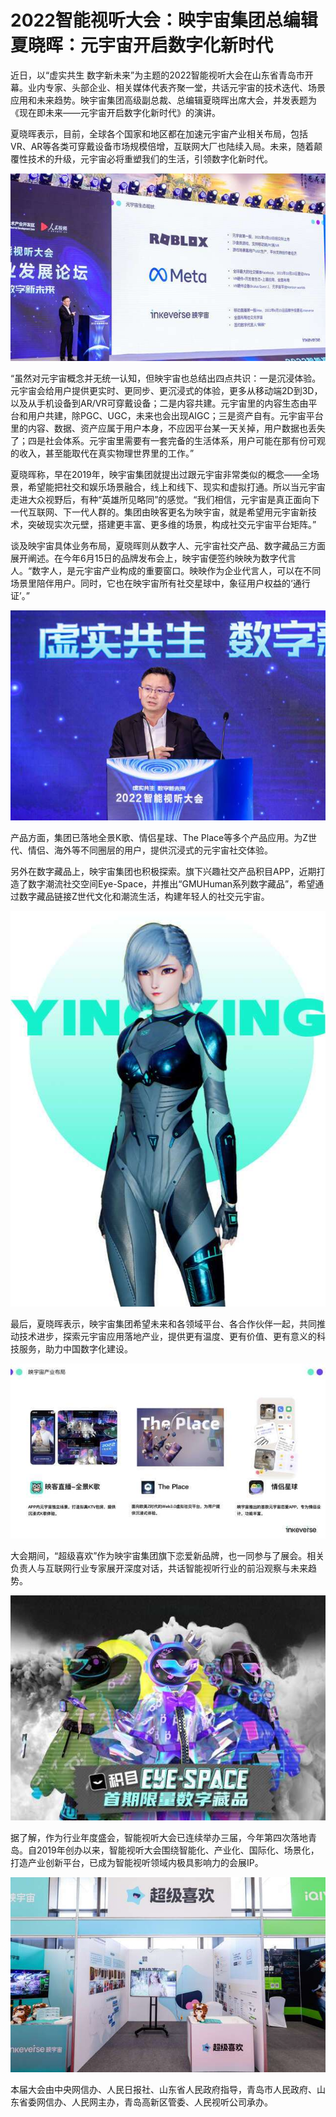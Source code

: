 # 2022智能视听大会：映宇宙集团总编辑夏晓晖：元宇宙开启数字化新时代


近日，以“虚实共生 数字新未来”为主题的2022智能视听大会在山东省青岛市开幕。业内专家、头部企业、相关媒体代表齐聚一堂，共话元宇宙的技术迭代、场景应用和未来趋势。映宇宙集团高级副总裁、总编辑夏晓晖出席大会，并发表题为《现在即未来——元宇宙开启数字化新时代》的演讲。

夏晓晖表示，目前，全球各个国家和地区都在加速元宇宙产业相关布局，包括VR、AR等各类可穿戴设备市场规模倍增，互联网大厂也陆续入局。未来，随着颠覆性技术的升级，元宇宙必将重塑我们的生活，引领数字化新时代。

![配图](ssvsdbsd.jpg)


“虽然对元宇宙概念并无统一认知，但映宇宙也总结出四点共识：一是沉浸体验。元宇宙会给用户提供更实时、更同步、更沉浸式的体验，更多从移动端2D到3D，以及从手机设备到AR/VR可穿戴设备；二是内容共建。元宇宙里的内容生态由平台和用户共建，除PGC、UGC，未来也会出现AIGC；三是资产自有。元宇宙平台里的内容、数据、资产应属于用户本身，不应因平台某一天关掉，用户数据也丢失了；四是社会体系。元宇宙里需要有一套完备的生活体系，用户可能在那有份可观的收入，甚至能取代在真实物理世界里的工作。”


夏晓晖称，早在2019年，映宇宙集团就提出过跟元宇宙非常类似的概念——全场景，希望能把社交和娱乐场景融合，线上和线下、现实和虚拟打通。所以当元宇宙走进大众视野后，有种“英雄所见略同”的感觉。“我们相信，元宇宙是真正面向下一代互联网、下一代人群的。集团由映客更名为映宇宙，就是希望用元宇宙新技术，突破现实次元壁，搭建更丰富、更多维的场景，构成社交元宇宙平台矩阵。”

谈及映宇宙具体业务布局，夏晓晖则从数字人、元宇宙社交产品、数字藏品三方面展开阐述。在今年6月15日的品牌发布会上，映宇宙便签约映映为数字代言人。“数字人，是元宇宙产业构成的重要窗口。映映作为企业代言人，可以在不同场景里陪伴用户。同时，它也在映宇宙所有社交星球中，象征用户权益的‘通行证’。”

![配图](ssvsdbsd1.jpg)


产品方面，集团已落地全景K歌、情侣星球、The Place等多个产品应用。为Z世代、情侣、海外等不同圈层的用户，提供沉浸式的元宇宙社交体验。

另外在数字藏品上，映宇宙集团也积极探索。旗下兴趣社交产品积目APP，近期打造了数字潮流社交空间Eye-Space，并推出“GMUHuman系列数字藏品”，希望通过数字藏品链接Z世代文化和潮流生活，构建年轻人的社交元宇宙。

![配图](ssvsdbsd2.jpg)

最后，夏晓晖表示，映宇宙集团希望未来和各领域平台、各合作伙伴一起，共同推动技术进步，探索元宇宙应用落地产业，提供更有温度、更有价值、更有意义的科技服务，助力中国数字化建设。

![配图](ssvsdbsd3.jpg)

大会期间，“超级喜欢”作为映宇宙集团旗下恋爱新品牌，也一同参与了展会。相关负责人与互联网行业专家展开深度对话，共话智能视听行业的前沿观察与未来趋势。

![配图](ssvsdbsd4.jpg)

据了解，作为行业年度盛会，智能视听大会已连续举办三届，今年第四次落地青岛。自2019年创办以来，智能视听大会围绕智能化、产业化、国际化、场景化，打造产业创新平台，已成为智能视听领域内极具影响力的会展IP。

![配图](ssvsdbsd5.jpg)

本届大会由中央网信办、人民日报社、山东省人民政府指导，青岛市人民政府、山东省委网信办、人民网主办，青岛高新区管委、人民视听公司承办。
